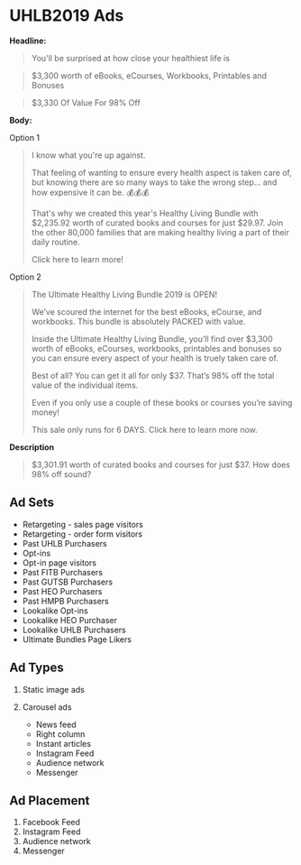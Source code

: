 <!-- TITLE: Uhlb 2019 -->

# UHLB2019 Ads

**Headline:** 
> You'll be surprised at how close your healthiest life is

> $3,300 worth of eBooks, eCourses, Workbooks, Printables and Bonuses

> $3,330 Of Value For 98% Off

**Body:**

Option 1

> I know what you're up against.
> 
> That feeling of wanting to ensure every health aspect is taken care of, but knowing there are so many ways to take the wrong step… and how expensive it can be. 💰💰💰
> 
> That's why we created this year's Healthy Living Bundle with $2,235.92 worth of curated books and courses for just $29.97. Join the other 80,000 families that are making healthy living a part of their daily routine.
> 
> Click here to learn more!

Option 2 

> The Ultimate Healthy Living Bundle 2019 is OPEN!
> 
> We’ve scoured the internet for the best eBooks, eCourse, and workbooks. This bundle is absolutely PACKED with value.
> 
> Inside the Ultimate Healthy Living Bundle, you’ll find over $3,300 worth of eBooks, eCourses, workbooks, printables and bonuses so you can ensure every aspect of your health is truely taken care of.
> 
> Best of all? You can get it all for only $37. That’s 98% off the total value of the individual items.
> 
> Even if you only use a couple of these books or courses you’re saving money!
> 
> This sale only runs for 6 DAYS. Click here to learn more now.

**Description**

> $3,301.91 worth of curated books and courses for just $37.  How does 98% off sound?

## Ad Sets

* Retargeting - sales page visitors
* Retargeting - order form visitors
* Past UHLB Purchasers
* Opt-ins
* Opt-in page visitors 
* Past FITB Purchasers
* Past GUTSB Purchasers
* Past HEO Purchasers
* Past HMPB Purchasers
* Lookalike Opt-ins
* Lookalike HEO Purchaser
* Lookalike UHLB Purchasers
* Ultimate Bundles Page Likers


## Ad Types
1. Static image ads

2. Carousel ads
	* News feed
	* Right column
	* Instant articles
	* Instagram Feed
	* Audience network
	* Messenger

## Ad Placement
1. Facebook Feed
2. Instagram Feed
3. Audience network
4. Messenger
	




